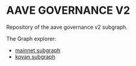 # AAVE GOVERNANCE V2 

Repository of the aave governance v2 subgraph.

The Graph explorer: 
- [mainnet subgraph](https://thegraph.com/explorer/subgraph/aave/governance-v2)
- [kovan subgraph](https://thegraph.com/explorer/subgraph/aave/governance-v2-kovan)
